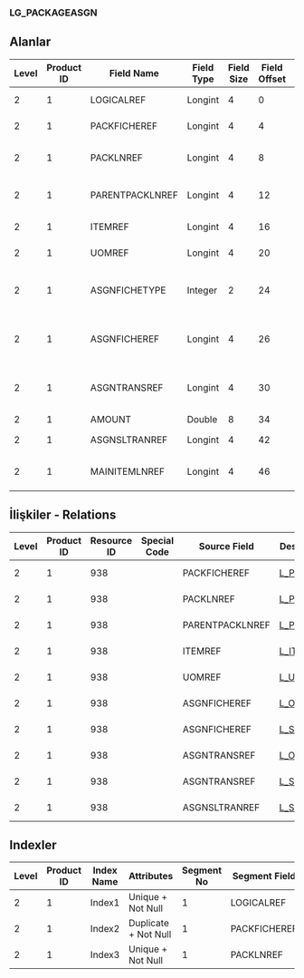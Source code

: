 ### LG_PACKAGEASGN

## Alanlar

**Level**|**Product ID**|**Field Name**|**Field Type**|**Field Size**|**Field Offset**|**Türkçe Açıklama**|**Expression**
-----|-----|-----|-----|-----|-----|-----|-----
2|1|LOGICALREF|Longint|4|0|Logical Reference|Logical Reference
2|1|PACKFICHEREF|Longint|4|4|Paket fişi log. Ref.|PACKAGEFICHE LOGICALREF
2|1|PACKLNREF|Longint|4|8|Paket fişi satırı log. Ref.|PACKAGEFCLN LOGICALREF
2|1|PARENTPACKLNREF|Longint|4|12|Paket fişi satırı log. Ref.|PACKAGEFCLN LOGICALREF
2|1|ITEMREF|Longint|4|16|Malzemeler Log. Ref.|ITEMS LOGICALREF
2|1|UOMREF|Longint|4|20|Birim seti log. Ref.|UNITSETL LOGICALREF
2|1|ASGNFICHETYPE|Integer|2|24|İlişkili fiş türü; 1. Sipariş; 2. İrsaliye|Type of Related Voucher;1. Order;2. Dispatch
2|1|ASGNFICHEREF|Longint|4|26|Fiş Atama Ref. 1. Sipariş; 2. İrsaliye|ASSIGNFICHEREF;1. Order;2. Dispatch
2|1|ASGNTRANSREF|Longint|4|30|Hareket Atama Ref. 1. Sipariş; 2. İrsaliye|ASSGNTRANSREF;1. Order;2. Dispatch
2|1|AMOUNT|Double|8|34|Tutar|Amount
2|1|ASGNSLTRANREF|Longint|4|42|SLTRANS LOGICALREF|SLTRANS LOGICALREF
2|1|MAINITEMLNREF|Longint|4|46|Paket fişi satırı log. Ref.|PACKAGEFCLN LOGICALREF

## İlişkiler - Relations
**Level**|**Product ID**|**Resource ID**|**Special Code**|**Source Field**|**Destination Table**|**Destination Field**|**Relation Type**|**Extra Condition**
-----|-----|-----|-----|-----|-----|-----|-----|-----
2|1|938||PACKFICHEREF|[L_PACKAGEFICHE](../L_PACKAGEFICHE "L_PACKAGEFICHE")|LOGICALREF|one-to-one|
2|1|938||PACKLNREF|[L_PACKAGEFCLN](../L_PACKAGEFCLN "L_PACKAGEFCLN")|LOGICALREF|one-to-one|
2|1|938||PARENTPACKLNREF|[L_PACKAGEFCLN](../L_PACKAGEFCLN "L_PACKAGEFCLN")|LOGICALREF|one-to-one|
2|1|938||ITEMREF|[L_ITEMS](../L_ITEMS "L_ITEMS")|LOGICALREF|one-to-one|
2|1|938||UOMREF|[L_UNITSETL](../L_UNITSETL "L_UNITSETL")|LOGICALREF|one-to-one|
2|1|938||ASGNFICHEREF|[L_ORFICHE](../L_ORFICHE "L_ORFICHE")|LOGICALREF|one-to-one|
2|1|938||ASGNFICHEREF|[L_STFICHE](../L_STFICHE "L_STFICHE")|LOGICALREF|one-to-one|
2|1|938||ASGNTRANSREF|[L_ORFLINE](../L_ORFLINE "L_ORFLINE")|LOGICALREF|one-to-one|
2|1|938||ASGNTRANSREF|[L_STLINE](../L_STLINE "L_STLINE")|LOGICALREF|one-to-one|
2|1|938||ASGNSLTRANREF|[L_SLTRANS](../L_SLTRANS "L_SLTRANS")|LOGICALREF|one-to-one|

## Indexler
**Level**|**Product ID**|**Index Name**|**Attributes**|**Segment No**|**Segment Field**|**Sense**
-----|-----|-----|-----|-----|-----|-----
2|1|Index1|Unique + Not Null|1|LOGICALREF|Ascending
2|1|Index2|Duplicate + Not Null|1|PACKFICHEREF|Ascending
2|1|Index3|Unique + Not Null|1|PACKLNREF|Ascending
